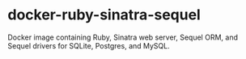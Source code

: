# docker-ruby-sinatra-sequel

Docker image containing Ruby, Sinatra web server, Sequel ORM, and Sequel drivers for SQLite, Postgres, and MySQL.
